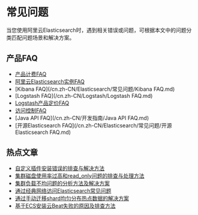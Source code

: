 # 常见问题

当您使用阿里云Elasticsearch时，遇到相关错误或问题，可根据本文中的问题分类匹配问题场景和解决方案。

## 产品FAQ

-   [产品计费FAQ](/cn.zh-CN/产品定价/产品定价FAQ.md)
-   [阿里云Elasticsearch实例FAQ](/cn.zh-CN/Elasticsearch/常见问题/阿里云Elasticsearch实例FAQ.md)
-   [Kibana FAQ](/cn.zh-CN/Elasticsearch/常见问题/Kibana FAQ.md)
-   [Logstash FAQ](/cn.zh-CN/Logstash/Logstash FAQ.md)
-   [Logstash产品定价FAQ](/cn.zh-CN/Logstash/产品定价/Logstash产品定价FAQ.md)
-   [访问控制FAQ](/cn.zh-CN/访问控制/访问控制FAQ.md)
-   [Java API FAQ](/cn.zh-CN/开发指南/Java API FAQ.md)
-   [开源Elasticsearch FAQ](/cn.zh-CN/Elasticsearch/常见问题/开源Elasticsearch FAQ.md)

## 热点文章

-   [自定义插件安装错误的排查与解决方法](/cn.zh-CN/Elasticsearch/常见问题/自定义插件安装错误的排查与解决方法.md)
-   [集群磁盘使用率过高和read\_only问题的排查与处理方法]()
-   [集群负载不均问题的分析方法及解决方案]()
-   [通过经典网络访问Elasticsearch常见问题](/cn.zh-CN/Elasticsearch/常见问题/通过经典网络访问ES常见问题.md)
-   [通过手动迁移shard均匀分布热点数据的解决方案]()
-   [基于ECS安装云Beat失败的原因及排查方法](https://help.aliyun.com/document_detail/179410.htm?spm=a2c4g.11186623.2.28.182b6d40jE2m69#task-1938266)

